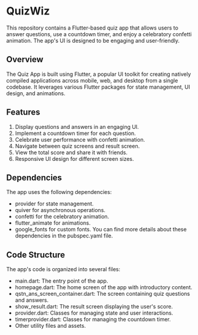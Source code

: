 # QuizWiz

This repository contains a Flutter-based quiz app that allows users to answer questions, use a countdown timer, and enjoy a celebratory confetti animation. The app's UI is designed to be engaging and user-friendly.


## Overview

The Quiz App is built using Flutter, a popular UI toolkit for creating natively compiled applications across mobile, web, and desktop from a single codebase. It leverages various Flutter packages for state management, UI design, and animations.

## Features

1. Display questions and answers in an engaging UI.
2. Implement a countdown timer for each question.
3. Celebrate user performance with confetti animation.
4. Navigate between quiz screens and result screen.
5. View the total score and share it with friends.
6. Responsive UI design for different screen sizes.

## Dependencies
The app uses the following dependencies:

- provider for state management.
- quiver for asynchronous operations.
- confetti for the celebratory animation.
- flutter_animate for animations.
- google_fonts for custom fonts.
You can find more details about these dependencies in the pubspec.yaml file.

## Code Structure
The app's code is organized into several files:

- main.dart: The entry point of the app.
- homepage.dart: The home screen of the app with introductory content.
- qstn_ans_screen_container.dart: The screen containing quiz questions and answers.
- show_result.dart: The result screen displaying the user's score.
- provider.dart: Classes for managing state and user interactions.
- timerprovider.dart: Classes for managing the countdown timer.
- Other utility files and assets.

